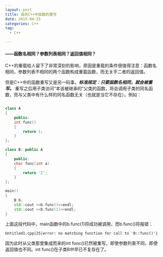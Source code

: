 ```yaml
---
layout: post
title: 高亮C++中函数的重写
date: 2015-04-25
categories: C++
tag:
  - C++

---
```


#### ——函数名相同？参数列表相同？返回值相同？

C++的重载给人留下了非常深刻的影响，原因是重载的条件很值得注意：函数名相同，参数列表不相同的两个函数构成重载函数，而无关乎二者的返回值。

但是C++中的函数重写又是另一码事。***标准规定：只要函数名相同，就会被重写。*** 重写之后用子类访问“本该被继承的”父类的函数，将会调用子类的同名函数，而与父类中有什么样的同名函数无关（也就是当它不存在）。例如：

 
~~~ C++

class A
{
    public:
    int func()
    {
        return 1;
    }
};

class B: public A
{
    public:
    char func(int a)
    {
        return '2';
    }
};

main()
{
    B b;
    std::cout <<b.func()<<endl;
    std::cout <<b.func(1)<<endl;
}
~~~

上面这段代码中，main函数中的b.func(1)将成功被调用，而b.func()将报错：

	Untitled1.cpp|25|error: no matching function for call to 'B::func()'|

因为此时从父类那里集成而来的int func()已然被重写，即使参数列表不同，即使返回值也不同。int func()在子类B中早已不复存在了。
